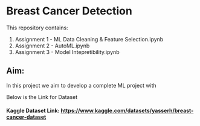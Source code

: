 # Breast Cancer Detection

This repository contains:

1. Assignment 1 - ML Data Cleaning & Feature Selection.ipynb
2. Assignment 2 - AutoML.ipynb
3. Assignment 3 - Model Intepretibility.ipynb

## Aim:
In this project we aim to develop a complete ML project with

Below is the Link for Dataset

#### Kaggle Dataset Link: https://www.kaggle.com/datasets/yasserh/breast-cancer-dataset


